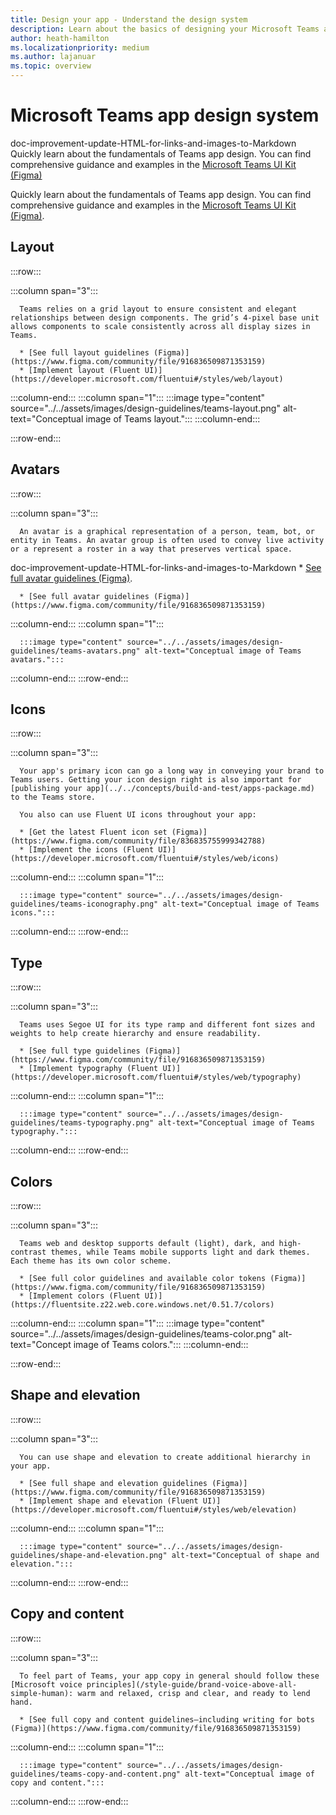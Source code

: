 ```yaml
---
title: Design your app - Understand the design system
description: Learn about the basics of designing your Microsoft Teams app, including avatars, layout, icons, color scheme, and more.
author: heath-hamilton
ms.localizationpriority: medium
ms.author: lajanuar
ms.topic: overview
---
```

# Microsoft Teams app design system

doc-improvement-update-HTML-for-links-and-images-to-Markdown
Quickly learn about the fundamentals of Teams app design. You can find comprehensive guidance and examples in the [Microsoft Teams UI Kit (Figma)](https://www.figma.com/community/file/916836509871353159)

Quickly learn about the fundamentals of Teams app design. You can find comprehensive guidance and examples in the [Microsoft Teams UI Kit (Figma)](https://www.figma.com/community/file/916836509871353159).


## Layout

:::row:::

   :::column span="3":::

      Teams relies on a grid layout to ensure consistent and elegant relationships between design components. The grid’s 4-pixel base unit allows components to scale consistently across all display sizes in Teams.

      * [See full layout guidelines (Figma)](https://www.figma.com/community/file/916836509871353159)
      * [Implement layout (Fluent UI)](https://developer.microsoft.com/fluentui#/styles/web/layout)

   :::column-end:::
   :::column span="1":::
      :::image type="content" source="../../assets/images/design-guidelines/teams-layout.png" alt-text="Conceptual image of Teams layout.":::
   :::column-end:::

:::row-end:::

## Avatars

:::row:::

   :::column span="3":::

      An avatar is a graphical representation of a person, team, bot, or entity in Teams. An avatar group is often used to convey live activity or a represent a roster in a way that preserves vertical space. 

doc-improvement-update-HTML-for-links-and-images-to-Markdown
      * [See full avatar guidelines (Figma)](https://www.figma.com/community/file/916836509871353159).

      * [See full avatar guidelines (Figma)](https://www.figma.com/community/file/916836509871353159)


   :::column-end:::
   :::column span="1":::

      :::image type="content" source="../../assets/images/design-guidelines/teams-avatars.png" alt-text="Conceptual image of Teams avatars.":::

   :::column-end:::
:::row-end:::

## Icons

:::row:::

   :::column span="3":::

      Your app's primary icon can go a long way in conveying your brand to Teams users. Getting your icon design right is also important for [publishing your app](../../concepts/build-and-test/apps-package.md) to the Teams store.

      You also can use Fluent UI icons throughout your app:

      * [Get the latest Fluent icon set (Figma)](https://www.figma.com/community/file/836835755999342788)
      * [Implement the icons (Fluent UI)](https://developer.microsoft.com/fluentui#/styles/web/icons)

   :::column-end:::
   :::column span="1":::

      :::image type="content" source="../../assets/images/design-guidelines/teams-iconography.png" alt-text="Conceptual image of Teams icons.":::

   :::column-end:::
:::row-end:::

## Type

:::row:::

   :::column span="3":::

      Teams uses Segoe UI for its type ramp and different font sizes and weights to help create hierarchy and ensure readability.

      * [See full type guidelines (Figma)](https://www.figma.com/community/file/916836509871353159)
      * [Implement typography (Fluent UI)](https://developer.microsoft.com/fluentui#/styles/web/typography)

   :::column-end:::
   :::column span="1":::

      :::image type="content" source="../../assets/images/design-guidelines/teams-typography.png" alt-text="Conceptual image of Teams typography.":::

   :::column-end:::
:::row-end:::

## Colors

:::row:::

   :::column span="3":::

      Teams web and desktop supports default (light), dark, and high-contrast themes, while Teams mobile supports light and dark themes. Each theme has its own color scheme.

      * [See full color guidelines and available color tokens (Figma)](https://www.figma.com/community/file/916836509871353159)
      * [Implement colors (Fluent UI)](https://fluentsite.z22.web.core.windows.net/0.51.7/colors)

   :::column-end:::
   :::column span="1":::
      :::image type="content" source="../../assets/images/design-guidelines/teams-color.png" alt-text="Concept image of Teams colors.":::
   :::column-end:::

:::row-end:::

## Shape and elevation

:::row:::

   :::column span="3":::

      You can use shape and elevation to create additional hierarchy in your app. 

      * [See full shape and elevation guidelines (Figma)](https://www.figma.com/community/file/916836509871353159)
      * [Implement shape and elevation (Fluent UI)](https://developer.microsoft.com/fluentui#/styles/web/elevation)

   :::column-end:::
   :::column span="1":::

      :::image type="content" source="../../assets/images/design-guidelines/shape-and-elevation.png" alt-text="Conceptual of shape and elevation.":::

   :::column-end:::
:::row-end:::

## Copy and content

:::row:::

   :::column span="3":::

      To feel part of Teams, your app copy in general should follow these [Microsoft voice principles](/style-guide/brand-voice-above-all-simple-human): warm and relaxed, crisp and clear, and ready to lend hand.

      * [See full copy and content guidelines—including writing for bots (Figma)](https://www.figma.com/community/file/916836509871353159)

   :::column-end:::
   :::column span="1":::

      :::image type="content" source="../../assets/images/design-guidelines/teams-copy-and-content.png" alt-text="Conceptual image of copy and content.":::

   :::column-end:::
:::row-end:::
